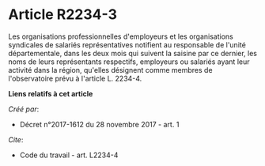 # Article R2234-3

Les organisations professionnelles d'employeurs et les organisations syndicales de salariés représentatives notifient au
responsable de l'unité départementale, dans les deux mois qui suivent la saisine par ce dernier, les noms de leurs
représentants respectifs, employeurs ou salariés ayant leur activité dans la région, qu'elles désignent comme membres de
l'observatoire prévu à l'article L. 2234-4.

**Liens relatifs à cet article**

_Créé par_:

  - Décret n°2017-1612 du 28 novembre 2017 - art. 1

_Cite_:

  - Code du travail - art. L2234-4
